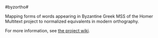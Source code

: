 #byzortho#


Mapping forms of words appearing in Byzantine Greek MSS of the
Homer Multitext project to normalized equivalents in modern orthography.


For more information, see [the project wiki][wiki].


[wiki]: https://github.com/homermultitext/byzortho/wiki
